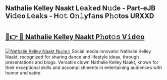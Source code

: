 ## Nathalie Kelley Naakt L𝚎a𝚔ed N𝚞𝚍e - Part-eJB Vi𝚍𝚎o L𝚎a𝚔s - H𝚘𝚝 O𝚗𝚕yf𝚊ns P𝚑𝚘tos URXXD

# <h2><a href="http://kfd9qa.oniu.top/?m=Nathalie+Kelley+Naakt">🔗👉 🔴 Nathalie Kelley Naakt P𝚑ot𝚘𝚜 V𝚒d𝚎o</a></h2>

[![Nathalie Kelley Naakt Nu𝚍e𝚜](https://i.imgur.com/0qMVB7G.gif)](http://kfd9qa.oniu.top/?m=Nathalie+Kelley+Naakt)
Social media innovator Nathalie Kelley Naakt, recognized for sharing dance and lifestyle ideas, through presentations and blogs. Versatile clown Nathalie Kelley Naakt, known for their exceptional skills and accomplishments in entertaining audiences with humor and satire.  
